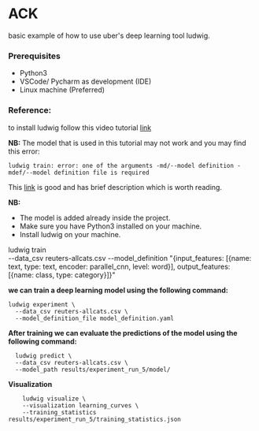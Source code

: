 # ACK
basic example of how to use uber's deep learning tool ludwig.


### Prerequisites
- Python3
- VSCode/ Pycharm as development (IDE)
- Linux machine (Preferred)


### Reference:
to install ludwig follow this video tutorial [link](https://www.youtube.com/watch?v=uSOsos2eKHI)

**NB:** The model that is used in this tutorial may not work and you may find this error:

`ludwig train: error: one of the arguments -md/--model definition -mdef/--model definition file is required`


This [link](https://towardsdatascience.com/introducing-ubers-ludwig-5bd275a73eda) is good and has brief description which is worth reading.

**NB:** 
- The model is added already inside the project.
- Make sure you have Python3 installed on your machine.
- Install ludwig on your machine.


ludwig train \
--data_csv reuters-allcats.csv 
--model_definition "{input_features: [{name: text, type: text, encoder: parallel_cnn, level: word}], output_features: [{name: class, type: category}]}"

**we can train a deep learning model using the following command:**

    ludwig experiment \
      --data_csv reuters-allcats.csv \
      --model_definition_file model_definition.yaml
      
      
      
**After training we can evaluate the predictions of the model using the following command:**

        
      ludwig predict \
      --data_csv reuters-allcats.csv \
      --model_path results/experiment_run_5/model/
      
      
      
**Visualization** 
     
        ludwig visualize \
        --visualization learning_curves \
        --training_statistics results/experiment_run_5/training_statistics.json  